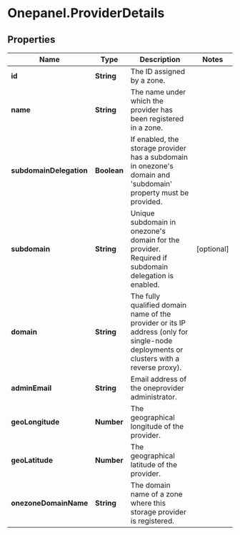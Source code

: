 # Onepanel.ProviderDetails

## Properties
Name | Type | Description | Notes
------------ | ------------- | ------------- | -------------
**id** | **String** | The ID assigned by a zone. | 
**name** | **String** | The name under which the provider has been registered in a zone. | 
**subdomainDelegation** | **Boolean** | If enabled, the storage provider has a subdomain in onezone&#39;s domain and &#39;subdomain&#39; property must be provided.  | 
**subdomain** | **String** | Unique subdomain in onezone&#39;s domain for the provider. Required if subdomain delegation is enabled.  | [optional] 
**domain** | **String** | The fully qualified domain name of the provider or its IP address (only for single-node deployments or clusters with a reverse proxy).  | 
**adminEmail** | **String** | Email address of the oneprovider administrator. | 
**geoLongitude** | **Number** | The geographical longitude of the provider. | 
**geoLatitude** | **Number** | The geographical latitude of the provider. | 
**onezoneDomainName** | **String** | The domain name of a zone where this storage provider is registered. | 


